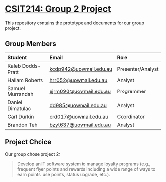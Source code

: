 # [CSIT214: Group 2 Project](https://superawesomegroup5000.github.io/GroupProject/)
This repository contains the prototype and documents for our group project.

## Group Members
|Student|Email|Role|
|:---|:--|:---|
|Kaleb Dodds-Pratt|kcdp942@uowmail.edu.au|Presenter/Analyst|
|Hallam Roberts|hrr052@uowmail.edu.au|Analyst|
|Samuel Murrandah|sjrm898@uowmail.edu.au|Programmer|
|Daniel Dimatulac|dd985@uowmail.edu.au|Analyst|
|Carl Durkin|crd017@uowmail.edu.au|Coordinator|
|Brandon Teh|bzyt637@uowmail.edu.au|Analyst|

## Project Choice
Our group chose project 2:
> Develop an IT software system to manage loyalty programs (e.g., frequent flyer points and rewards including a wide range of ways to earn points, use points, status upgrade, etc.).
